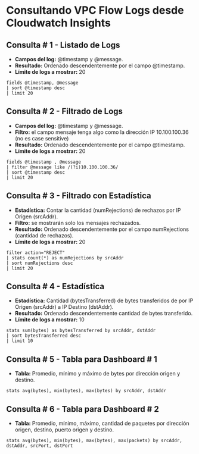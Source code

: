 # Consultando VPC Flow Logs desde Cloudwatch Insights

## Consulta # 1 - Listado de Logs

* **Campos del log:** @timestamp y @message.
* **Resultado:** Ordenado descendentemente por el campo @timestamp.
* **Límite de logs a mostrar:** 20 

```
fields @timestamp, @message
| sort @timestamp desc
| limit 20
```

## Consulta # 2 - Filtrado de Logs

* **Campos del log:** @timestamp y @message.
* **Filtro:** el campo mensaje tenga algo como la dirección IP 10.100.100.36 (no es case sensitive) 
* **Resultado:** Ordenado descendentemente por el campo @timestamp.
* **Límite de logs a mostrar:** 20 

```
fields @timestamp , @message
| filter @message like /(?i)10.100.100.36/ 
| sort @timestamp desc
| limit 20
```

## Consulta # 3 - Filtrado con Estadística

* **Estadística:** Contar la cantidad (numRejections) de rechazos por IP Origen (srcAddr).
* **Filtro:** se mostrarán solo los mensajes rechazados. 
* **Resultado:** Ordenado descendentemente por el campo numRejections (cantidad de rechazos).
* **Límite de logs a mostrar:** 20 

```
filter action="REJECT"
| stats count(*) as numRejections by srcAddr
| sort numRejections desc
| limit 20
```


## Consulta # 4 - Estadística

* **Estadística:** Cantidad (bytesTransferred) de bytes transferidos de por IP Origen (srcAddr) a IP Destino (dstAddr).
* **Resultado:** Ordenado descendentemente cantidad de bytes transferido.
* **Límite de logs a mostrar:** 10 
```
stats sum(bytes) as bytesTransferred by srcAddr, dstAddr
| sort bytesTransferred desc
| limit 10
```


## Consulta # 5 - Tabla para Dashboard # 1

* **Tabla:** Promedio, mínimo y máximo de bytes por dirección origen y destino.
```
stats avg(bytes), min(bytes), max(bytes) by srcAddr, dstAddr
```


## Consulta # 6 - Tabla para Dashboard # 2

* **Tabla:** Promedio, mínimo, máximo, cantidad de paquetes por dirección origen, destino, puerto origen y destino.
```
stats avg(bytes), min(bytes), max(bytes), max(packets) by srcAddr, dstAddr, srcPort, dstPort
```

